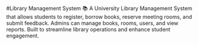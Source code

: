  #Library Management System  📚
  A University Library Management System that allows students to register, borrow books, reserve meeting rooms, and submit feedback. Admins can manage books, rooms, users, and view reports. Built to streamline library operations and enhance student engagement.
